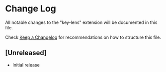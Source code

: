 # Change Log

All notable changes to the "key-lens" extension will be documented in this file.

Check [Keep a Changelog](http://keepachangelog.com/) for recommendations on how to structure this file.

## [Unreleased]

- Initial release